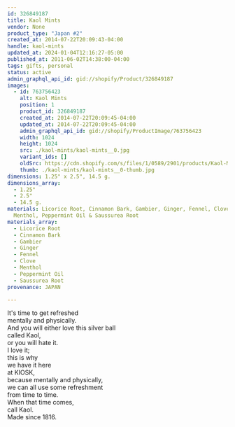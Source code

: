 ```yaml
---
id: 326849187
title: Kaol Mints
vendor: None
product_type: "Japan #2"
created_at: 2014-07-22T20:09:43-04:00
handle: kaol-mints
updated_at: 2024-01-04T12:16:27-05:00
published_at: 2011-06-02T14:38:00-04:00
tags: gifts, personal
status: active
admin_graphql_api_id: gid://shopify/Product/326849187
images:
  - id: 763756423
    alt: Kaol Mints
    position: 1
    product_id: 326849187
    created_at: 2014-07-22T20:09:45-04:00
    updated_at: 2014-07-22T20:09:45-04:00
    admin_graphql_api_id: gid://shopify/ProductImage/763756423
    width: 1024
    height: 1024
    src: ./kaol-mints/kaol-mints__0.jpg
    variant_ids: []
    oldSrc: https://cdn.shopify.com/s/files/1/0589/2901/products/Kaol-Mints.jpeg?v=1406074185
    thumb: ./kaol-mints/kaol-mints__0-thumb.jpg
dimensions: 1.25" x 2.5", 14.5 g.
dimensions_array:
  - 1.25"
  - 2.5"
  - 14.5 g.
materials: Licorice Root, Cinnamon Bark, Gambier, Ginger, Fennel, Clove,
  Menthol, Peppermint Oil & Saussurea Root
materials_array:
  - Licorice Root
  - Cinnamon Bark
  - Gambier
  - Ginger
  - Fennel
  - Clove
  - Menthol
  - Peppermint Oil
  - Saussurea Root
provenance: JAPAN

---
```


It's time to get refreshed  
mentally and physically.  
And you will either love this silver ball  
called Kaol,  
or you will hate it.  
I love it;  
this is why  
we have it here  
at KIOSK,  
because mentally and physically,  
we can all use some refreshment  
from time to time.  
When that time comes,  
call Kaol.  
Made since 1816.